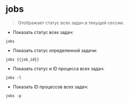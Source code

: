 # jobs

> Отображает статус всех задач в текущей сессии.

- Показать статус всех задач:

`jobs`

- Показать статус определенной задачи:

`jobs {{job_id}}`

- Показать статус и ID процесса всех задач:

`jobs -l`

- Показать ID процессов всех задач:

`jobs -p`
